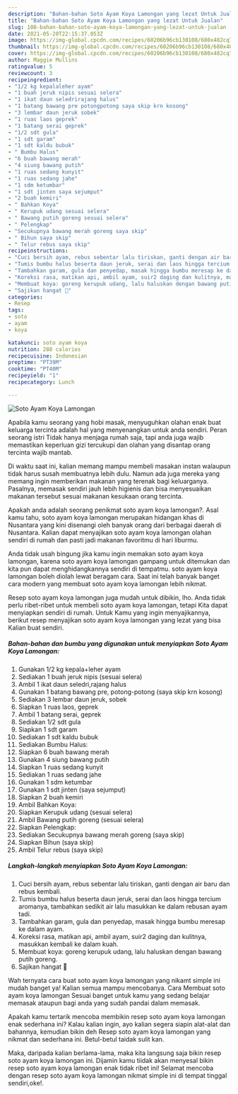 ```yaml
---
description: "Bahan-bahan Soto Ayam Koya Lamongan yang lezat Untuk Jualan"
title: "Bahan-bahan Soto Ayam Koya Lamongan yang lezat Untuk Jualan"
slug: 108-bahan-bahan-soto-ayam-koya-lamongan-yang-lezat-untuk-jualan
date: 2021-05-20T22:15:37.053Z
image: https://img-global.cpcdn.com/recipes/60206b96cb130108/680x482cq70/soto-ayam-koya-lamongan-foto-resep-utama.jpg
thumbnail: https://img-global.cpcdn.com/recipes/60206b96cb130108/680x482cq70/soto-ayam-koya-lamongan-foto-resep-utama.jpg
cover: https://img-global.cpcdn.com/recipes/60206b96cb130108/680x482cq70/soto-ayam-koya-lamongan-foto-resep-utama.jpg
author: Maggie Mullins
ratingvalue: 5
reviewcount: 3
recipeingredient:
- "1/2 kg kepalaleher ayam"
- "1 buah jeruk nipis sesuai selera"
- "1 ikat daun seledrirajang halus"
- "1 batang bawang pre potongpotong saya skip krn kosong"
- "3 lembar daun jeruk sobek"
- "1 ruas laos geprek"
- "1 batang serai geprek"
- "1/2 sdt gula"
- "1 sdt garam"
- "1 sdt kaldu bubuk"
- " Bumbu Halus"
- "6 buah bawang merah"
- "4 siung bawang putih"
- "1 ruas sedang kunyit"
- "1 ruas sedang jahe"
- "1 sdm ketumbar"
- "1 sdt jinten saya sejumput"
- "2 buah kemiri"
- " Bahkan Koya"
- " Kerupuk udang sesuai selera"
- " Bawang putih goreng sesuai selera"
- " Pelengkap"
- "Secukupnya bawang merah goreng saya skip"
- " Bihun saya skip"
- " Telur rebus saya skip"
recipeinstructions:
- "Cuci bersih ayam, rebus sebentar lalu tiriskan, ganti dengan air baru dan rebus kembali."
- "Tumis bumbu halus beserta daun jeruk, serai dan laos hingga tercium aromanya, tambahkan sedikit air lalu masukkan ke dalam rebusan ayam tadi."
- "Tambahkan garam, gula dan penyedap, masak hingga bumbu meresap ke dalam ayam."
- "Koreksi rasa, matikan api, ambil ayam, suir2 daging dan kulitnya, masukkan kembali ke dalam kuah."
- "Membuat koya: goreng kerupuk udang, lalu haluskan dengan bawang putih goreng."
- "Sajikan hangat 🌻"
categories:
- Resep
tags:
- soto
- ayam
- koya

katakunci: soto ayam koya 
nutrition: 288 calories
recipecuisine: Indonesian
preptime: "PT39M"
cooktime: "PT40M"
recipeyield: "1"
recipecategory: Lunch

---
```



![Soto Ayam Koya Lamongan](https://img-global.cpcdn.com/recipes/60206b96cb130108/680x482cq70/soto-ayam-koya-lamongan-foto-resep-utama.jpg)

Apabila kamu seorang yang hobi masak, menyuguhkan olahan enak buat keluarga tercinta adalah hal yang menyenangkan untuk anda sendiri. Peran seorang istri Tidak hanya menjaga rumah saja, tapi anda juga wajib memastikan keperluan gizi tercukupi dan olahan yang disantap orang tercinta wajib mantab.

Di waktu  saat ini, kalian memang mampu membeli masakan instan walaupun tidak harus susah membuatnya lebih dulu. Namun ada juga mereka yang memang ingin memberikan makanan yang terenak bagi keluarganya. Pasalnya, memasak sendiri jauh lebih higienis dan bisa menyesuaikan makanan tersebut sesuai makanan kesukaan orang tercinta. 



Apakah anda adalah seorang penikmat soto ayam koya lamongan?. Asal kamu tahu, soto ayam koya lamongan merupakan hidangan khas di Nusantara yang kini disenangi oleh banyak orang dari berbagai daerah di Nusantara. Kalian dapat menyajikan soto ayam koya lamongan olahan sendiri di rumah dan pasti jadi makanan favoritmu di hari liburmu.

Anda tidak usah bingung jika kamu ingin memakan soto ayam koya lamongan, karena soto ayam koya lamongan gampang untuk ditemukan dan kita pun dapat menghidangkannya sendiri di tempatmu. soto ayam koya lamongan boleh diolah lewat beragam cara. Saat ini telah banyak banget cara modern yang membuat soto ayam koya lamongan lebih nikmat.

Resep soto ayam koya lamongan juga mudah untuk dibikin, lho. Anda tidak perlu ribet-ribet untuk membeli soto ayam koya lamongan, tetapi Kita dapat menyiapkan sendiri di rumah. Untuk Kamu yang ingin menyajikannya, berikut resep menyajikan soto ayam koya lamongan yang lezat yang bisa Kalian buat sendiri.

<!--inarticleads1-->

##### Bahan-bahan dan bumbu yang digunakan untuk menyiapkan Soto Ayam Koya Lamongan:

1. Gunakan 1/2 kg kepala+leher ayam
1. Sediakan 1 buah jeruk nipis (sesuai selera)
1. Ambil 1 ikat daun seledri,rajang halus
1. Gunakan 1 batang bawang pre, potong-potong (saya skip krn kosong)
1. Sediakan 3 lembar daun jeruk, sobek
1. Siapkan 1 ruas laos, geprek
1. Ambil 1 batang serai, geprek
1. Sediakan 1/2 sdt gula
1. Siapkan 1 sdt garam
1. Sediakan 1 sdt kaldu bubuk
1. Sediakan  Bumbu Halus:
1. Siapkan 6 buah bawang merah
1. Gunakan 4 siung bawang putih
1. Siapkan 1 ruas sedang kunyit
1. Sediakan 1 ruas sedang jahe
1. Gunakan 1 sdm ketumbar
1. Gunakan 1 sdt jinten (saya sejumput)
1. Siapkan 2 buah kemiri
1. Ambil  Bahkan Koya:
1. Siapkan  Kerupuk udang (sesuai selera)
1. Ambil  Bawang putih goreng (sesuai selera)
1. Siapkan  Pelengkap:
1. Sediakan Secukupnya bawang merah goreng (saya skip)
1. Siapkan  Bihun (saya skip)
1. Ambil  Telur rebus (saya skip)




<!--inarticleads2-->

##### Langkah-langkah menyiapkan Soto Ayam Koya Lamongan:

1. Cuci bersih ayam, rebus sebentar lalu tiriskan, ganti dengan air baru dan rebus kembali.
1. Tumis bumbu halus beserta daun jeruk, serai dan laos hingga tercium aromanya, tambahkan sedikit air lalu masukkan ke dalam rebusan ayam tadi.
1. Tambahkan garam, gula dan penyedap, masak hingga bumbu meresap ke dalam ayam.
1. Koreksi rasa, matikan api, ambil ayam, suir2 daging dan kulitnya, masukkan kembali ke dalam kuah.
1. Membuat koya: goreng kerupuk udang, lalu haluskan dengan bawang putih goreng.
1. Sajikan hangat 🌻




Wah ternyata cara buat soto ayam koya lamongan yang nikamt simple ini mudah banget ya! Kalian semua mampu mencobanya. Cara Membuat soto ayam koya lamongan Sesuai banget untuk kamu yang sedang belajar memasak ataupun bagi anda yang sudah pandai dalam memasak.

Apakah kamu tertarik mencoba membikin resep soto ayam koya lamongan enak sederhana ini? Kalau kalian ingin, ayo kalian segera siapin alat-alat dan bahannya, kemudian bikin deh Resep soto ayam koya lamongan yang nikmat dan sederhana ini. Betul-betul taidak sulit kan. 

Maka, daripada kalian berlama-lama, maka kita langsung saja bikin resep soto ayam koya lamongan ini. Dijamin kamu tiidak akan menyesal bikin resep soto ayam koya lamongan enak tidak ribet ini! Selamat mencoba dengan resep soto ayam koya lamongan nikmat simple ini di tempat tinggal sendiri,oke!.

